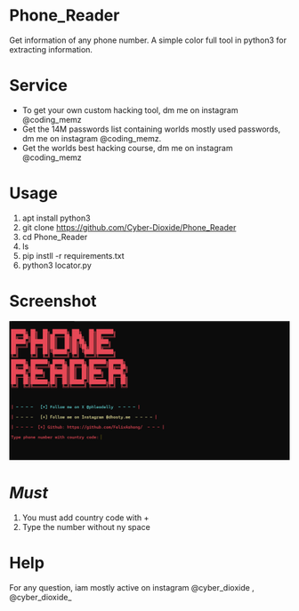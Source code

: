 # Phone_Reader

Get information of any phone number. A simple color full tool in python3 for extracting information.

# Service

* To get your own custom hacking tool, dm me on instagram @coding_memz
* Get the 14M passwords list containing worlds mostly used passwords, dm me on instagram @coding_memz.
* Get the worlds best hacking course, dm me on instagram @coding_memz

# Usage

1. apt install python3
2. git clone <https://github.com/Cyber-Dioxide/Phone_Reader>
3. cd Phone_Reader
4. ls
5. pip instll -r requirements.txt
6. python3 locator.py

# Screenshot

![Screenshot (169)](./assets/short.png)

# *Must*

1. You must add country code with +
2. Type the number without ny space

# Help

For any question, iam mostly active on instagram @cyber_dioxide , @cyber_dioxide_
